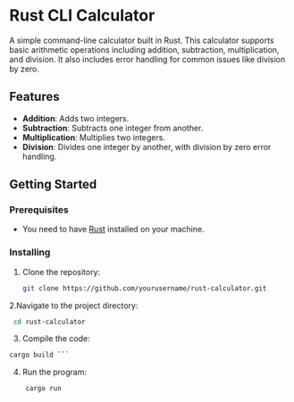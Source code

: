 # Rust CLI Calculator

A simple command-line calculator built in Rust. This calculator supports basic arithmetic operations including addition, subtraction, multiplication, and division. It also includes error handling for common issues like division by zero.

## Features

- **Addition**: Adds two integers.
- **Subtraction**: Subtracts one integer from another.
- **Multiplication**: Multiplies two integers.
- **Division**: Divides one integer by another, with division by zero error handling.

## Getting Started

### Prerequisites

- You need to have [Rust](https://www.rust-lang.org/tools/install) installed on your machine.

### Installing

1. Clone the repository:
   ```bash
   git clone https://github.com/yourusername/rust-calculator.git
   ````
2.Navigate to the project directory:
```bash
 cd rust-calculator
```
3.	Compile the code:
 ```bash
cargo build ```
```
4.	Run the program:
```bash
    cargo run
````

  
